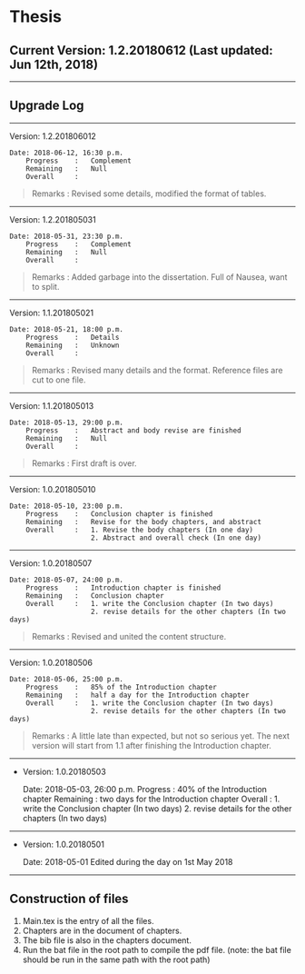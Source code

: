 # Thesis

## Current Version: 1.2.20180612 (Last updated: Jun 12th, 2018)

---

## Upgrade Log
---
 Version: 1.2.201806012

    Date: 2018-06-12, 16:30 p.m.
        Progress    :   Complement
        Remaining   :   Null
        Overall     :
>Remarks : Revised some details, modified the format of tables.
---
 Version: 1.2.201805031

    Date: 2018-05-31, 23:30 p.m.
        Progress    :   Complement
        Remaining   :   Null
        Overall     :
>Remarks : Added garbage into the dissertation. Full of Nausea, want to split.
---
 Version: 1.1.201805021

    Date: 2018-05-21, 18:00 p.m.
        Progress    :   Details
        Remaining   :   Unknown
        Overall     :
>Remarks : Revised many details and the format. Reference files are cut to one file.
---
 Version: 1.1.201805013

    Date: 2018-05-13, 29:00 p.m.
        Progress    :   Abstract and body revise are finished
        Remaining   :   Null
        Overall     :
>Remarks : First draft is over.
---
 Version: 1.0.201805010

    Date: 2018-05-10, 23:00 p.m.
        Progress    :   Conclusion chapter is finished
        Remaining   :   Revise for the body chapters, and abstract
        Overall     :   1. Revise the body chapters (In one day)
                        2. Abstract and overall check (In one day)
---
 Version: 1.0.20180507

    Date: 2018-05-07, 24:00 p.m.
        Progress    :   Introduction chapter is finished
        Remaining   :   Conclusion chapter
        Overall     :   1. write the Conclusion chapter (In two days)
                        2. revise details for the other chapters (In two days)
>Remarks : Revised and united the content structure.
---
 Version: 1.0.20180506

    Date: 2018-05-06, 25:00 p.m.
        Progress    :   85% of the Introduction chapter
        Remaining   :   half a day for the Introduction chapter
        Overall     :   1. write the Conclusion chapter (In two days)
                        2. revise details for the other chapters (In two days)
>Remarks : A little late than expected, but not so serious yet. The next version will start from 1.1 after finishing the Introduction chapter.
---

- Version: 1.0.20180503

    Date: 2018-05-03, 26:00 p.m.
        Progress    :   40% of the Introduction chapter
        Remaining   :   two days for the Introduction chapter
        Overall     :   1. write the Conclusion chapter (In two days)
                        2. revise details for the other chapters (In two days)

---

- Version: 1.0.20180501

    Date: 2018-05-01
        Edited during the day on 1st May 2018

---

## Construction of files

1. Main.tex is the entry of all the files.
2. Chapters are in the document of chapters.
3. The bib file is also in the chapters document.
4. Run the bat file in the root path to compile the pdf file. (note: the bat file should be run in the same path with the root path)